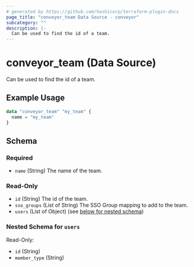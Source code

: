 ```yaml
---
# generated by https://github.com/hashicorp/terraform-plugin-docs
page_title: "conveyor_team Data Source - conveyor"
subcategory: ""
description: |-
  Can be used to find the id of a team.
---
```


# conveyor_team (Data Source)

Can be used to find the id of a team.

## Example Usage

```terraform
data "conveyor_team" "my_team" {
  name = "my_team"
}
```

<!-- schema generated by tfplugindocs -->
## Schema

### Required

- `name` (String) The name of the team.

### Read-Only

- `id` (String) The id of the team.
- `sso_groups` (List of String) The SSO Group mapping to add to the team.
- `users` (List of Object) (see [below for nested schema](#nestedatt--users))

<a id="nestedatt--users"></a>
### Nested Schema for `users`

Read-Only:

- `id` (String)
- `member_type` (String)
